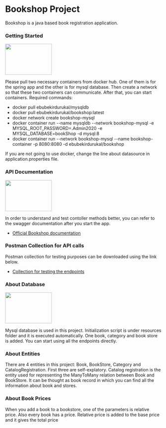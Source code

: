 # Bookshop Project








Bookshop is a java based book registration application.

### Getting Started

<img src="https://www.docker.com/sites/default/files/d8/2019-07/Moby-logo.png" width="150" height="100" />

Please pull two necessary containers from docker hub. One of them is for the spring app and the other is for mysql database.
Then create a network so that these two containers can communicate. After that, you can
start containers. Required commands:

* docker pull ebubekirdurukal/mysqldb
* docker pull ebubekirdurukal/bookshop:latest
* docker network create bookshop-mysql
* docker container run --name mysqldb --network bookshop-mysql -e MYSQL_ROOT_PASSWORD=.Admin2020 -e MYSQL_DATABASE=bookShop -d mysql:8
* docker container run --network bookshop-mysql --name bookshop-container -p 8080:8080 -d ebubekirdurukal/bookshop



If you are not going to use docker, change the line about datasource in application.properties file.


### API Documentation

<img src="https://spring.io/images/spring-logo-9146a4d3298760c2e7e49595184e1975.svg" width="150" height="100" />

In order to understand and test contoller methods better, you can refer to the swagger documentation after you start the app.

* [Official Bookshop documentation](http://localhost:8080/swagger-ui/index.html?configUrl=/v3/api-docs/swagger-config)




### Postman Collection for API calls

Postman collection for testing purposes can be downloaded using the link below.

* [Collection for testing the endpoints](https://www.getpostman.com/collections/922273bdfbc25e4f4ca3)

### About Database

<img src="https://www.mysql.com/common/logos/logo-mysql-170x115.png" width="150" height="100" />

Mysql database is used in this project. Initialization script is under resources folder and it is executed automatically. One book, category and book store is added.
You can start using all the endpoints directly.




### About Entities

There are 4 entities in this project: Book, BookStore, Category and CatalogRegistration. First three are self-explatory.
Catalog registration is the entity used for representing the ManyToMany relation between Book and BookStore. It can be
thought as book record in which you can find all the information about book and stores.

### About Book Prices
When you add a book to a bookstore, one of the parameters is relative price. Also every book has a price. Relative price is added to the base price and it gives the total price





